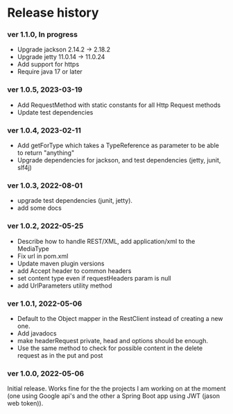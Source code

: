 # Release history

### ver 1.1.0, In progress
- Upgrade jackson 2.14.2 -> 2.18.2
- Upgrade jetty 11.0.14 -> 11.0.24
- Add support for https
- Require java 17 or later

### ver 1.0.5, 2023-03-19
- Add RequestMethod with static constants for all Http Request methods
- Update test dependencies

### ver 1.0.4, 2023-02-11
- Add getForType which takes a TypeReference as parameter to be able to return "anything"
- Upgrade dependencies for jackson, and test dependencies (jetty, junit, slf4j) 

### ver 1.0.3, 2022-08-01
- upgrade test dependencies (junit, jetty). 
- add some docs

### ver 1.0.2, 2022-05-25
- Describe how to handle REST/XML, add application/xml to the MediaType
- Fix url in pom.xml
- Update maven plugin versions
- add Accept header to common headers
- set content type even if requestHeaders param is null
- add UrlParameters utility method

### ver 1.0.1, 2022-05-06
- Default to the Object mapper in the RestClient instead of creating a new one.
- Add javadocs
- make headerRequest private, head and options should be enough.
- Use the same method to check for possible content in the delete request as in the put and post

### ver 1.0.0, 2022-05-06
Initial release. Works fine for the the projects I am working on at the moment (one using Google api's
and the other a Spring Boot app using JWT (jason web token)).
